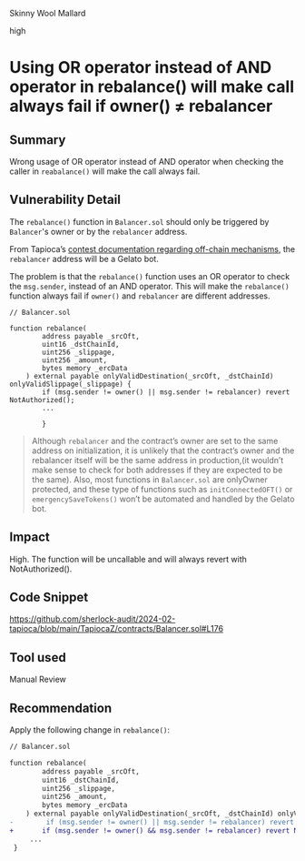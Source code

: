 Skinny Wool Mallard

high

# Using OR operator instead of AND operator in rebalance() will make call always fail if owner() ≠ rebalancer

## Summary

Wrong usage of OR operator instead of AND operator when checking the caller in `reabalance()` will make the call always fail.

## Vulnerability Detail

The `rebalance()` function in `Balancer.sol` should only be triggered by `Balancer`'s owner or by the `rebalancer` address.

From Tapioca’s [contest documentation regarding off-chain mechanisms](https://audits.sherlock.xyz/contests/170), the `rebalancer` address will be a Gelato bot.

The problem is that the `rebalance()` function uses an OR operator to check the `msg.sender`, instead of an AND operator. This will make the `rebalance()` function always fail if `owner()` and `rebalancer` are different addresses.

```solidity
// Balancer.sol

function rebalance(
        address payable _srcOft,
        uint16 _dstChainId,
        uint256 _slippage,
        uint256 _amount,
        bytes memory _ercData
    ) external payable onlyValidDestination(_srcOft, _dstChainId) onlyValidSlippage(_slippage) {
        if (msg.sender != owner() || msg.sender != rebalancer) revert NotAuthorized();  
        ...
        
		}
```

> Although `rebalancer` and the contract’s owner are set to the same address on initialization, it is unlikely that the contract’s owner and the rebalancer itself will be the same address in production,(it wouldn’t make sense to check for both addresses if they are expected to be the same). Also, most functions in `Balancer.sol` are onlyOwner protected, and these type of functions such as `initConnectedOFT()` or `emergencySaveTokens()` won’t be automated and handled by the Gelato bot.
>

## Impact

High. The function will be uncallable and will always revert with NotAuthorized(). 

## Code Snippet

https://github.com/sherlock-audit/2024-02-tapioca/blob/main/TapiocaZ/contracts/Balancer.sol#L176

## Tool used

Manual Review

## Recommendation

Apply the following change in `rebalance()`:

```diff
// Balancer.sol

function rebalance(
        address payable _srcOft,
        uint16 _dstChainId,
        uint256 _slippage,
        uint256 _amount,
        bytes memory _ercData
    ) external payable onlyValidDestination(_srcOft, _dstChainId) onlyValidSlippage(_slippage) {
-        if (msg.sender != owner() || msg.sender != rebalancer) revert NotAuthorized();  
+       if (msg.sender != owner() && msg.sender != rebalancer) revert NotAuthorized();  
	 ...
 }
```
